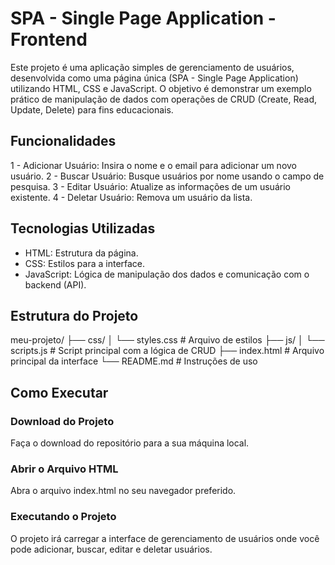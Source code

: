 # SPA - Single Page Application - Frontend

Este projeto é uma aplicação simples de gerenciamento de usuários, desenvolvida como uma página única (SPA - Single Page Application) utilizando HTML, CSS e JavaScript. O objetivo é demonstrar um exemplo prático de manipulação de dados com operações de CRUD (Create, Read, Update, Delete) para fins educacionais.

## Funcionalidades

1 - Adicionar Usuário: Insira o nome e o email para adicionar um novo usuário.
2 - Buscar Usuário: Busque usuários por nome usando o campo de pesquisa.
3 - Editar Usuário: Atualize as informações de um usuário existente.
4 - Deletar Usuário: Remova um usuário da lista.

## Tecnologias Utilizadas

- HTML: Estrutura da página.
- CSS: Estilos para a interface.
- JavaScript: Lógica de manipulação dos dados e comunicação com o backend (API).

## Estrutura do Projeto

meu-projeto/
├── css/
│   └── styles.css         # Arquivo de estilos
├── js/
│   └── scripts.js         # Script principal com a lógica de CRUD
├── index.html             # Arquivo principal da interface
└── README.md              # Instruções de uso

## Como Executar

### Download do Projeto

Faça o download do repositório para a sua máquina local.

### Abrir o Arquivo HTML

Abra o arquivo index.html no seu navegador preferido.

### Executando o Projeto

O projeto irá carregar a interface de gerenciamento de usuários onde você pode adicionar, buscar, editar e deletar usuários.
